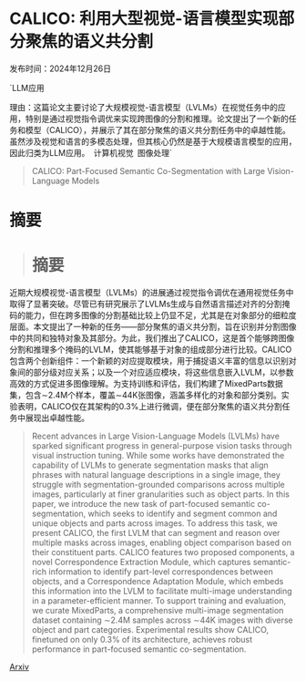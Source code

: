 # CALICO: 利用大型视觉-语言模型实现部分聚焦的语义共分割

发布时间：2024年12月26日

`LLM应用

理由：这篇论文主要讨论了大规模视觉-语言模型（LVLMs）在视觉任务中的应用，特别是通过视觉指令调优来实现跨图像的分割和推理。论文提出了一个新的任务和模型（CALICO），并展示了其在部分聚焦的语义共分割任务中的卓越性能。虽然涉及视觉和语言的多模态处理，但其核心仍然是基于大规模语言模型的应用，因此归类为LLM应用。` `计算机视觉` `图像处理`

> CALICO: Part-Focused Semantic Co-Segmentation with Large Vision-Language Models

# 摘要

> # 摘要
近期大规模视觉-语言模型（LVLMs）的进展通过视觉指令调优在通用视觉任务中取得了显著突破。尽管已有研究展示了LVLMs生成与自然语言描述对齐的分割掩码的能力，但在跨多图像的分割基础比较上仍显不足，尤其是在对象部分的细粒度层面。本文提出了一种新的任务——部分聚焦的语义共分割，旨在识别并分割图像中的共同和独特对象及其部分。为此，我们推出了CALICO，这是首个能够跨图像分割和推理多个掩码的LVLM，使其能够基于对象的组成部分进行比较。CALICO包含两个创新组件：一个新颖的对应提取模块，用于捕捉语义丰富的信息以识别对象间的部分级对应关系；以及一个对应适应模块，将这些信息嵌入LVLM，以参数高效的方式促进多图像理解。为支持训练和评估，我们构建了MixedParts数据集，包含$\sim$2.4M个样本，覆盖$\sim$44K张图像，涵盖多样化的对象和部分类别。实验表明，CALICO仅在其架构的0.3%上进行微调，便在部分聚焦的语义共分割任务中展现出卓越性能。

> Recent advances in Large Vision-Language Models (LVLMs) have sparked significant progress in general-purpose vision tasks through visual instruction tuning. While some works have demonstrated the capability of LVLMs to generate segmentation masks that align phrases with natural language descriptions in a single image, they struggle with segmentation-grounded comparisons across multiple images, particularly at finer granularities such as object parts. In this paper, we introduce the new task of part-focused semantic co-segmentation, which seeks to identify and segment common and unique objects and parts across images. To address this task, we present CALICO, the first LVLM that can segment and reason over multiple masks across images, enabling object comparison based on their constituent parts. CALICO features two proposed components, a novel Correspondence Extraction Module, which captures semantic-rich information to identify part-level correspondences between objects, and a Correspondence Adaptation Module, which embeds this information into the LVLM to facilitate multi-image understanding in a parameter-efficient manner. To support training and evaluation, we curate MixedParts, a comprehensive multi-image segmentation dataset containing $\sim$2.4M samples across $\sim$44K images with diverse object and part categories. Experimental results show CALICO, finetuned on only 0.3% of its architecture, achieves robust performance in part-focused semantic co-segmentation.

[Arxiv](https://arxiv.org/abs/2412.19331)